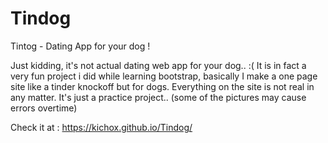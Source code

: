 # Tindog
Tintog - Dating App for your dog !


Just kidding, it's not actual dating web app for your dog.. :( It is in fact a very fun project i did while learning bootstrap, basically I make a one page site like a tinder knockoff but for dogs. Everything on the site is not real in any matter. It's just a practice project.. (some of the pictures may cause errors overtime)


Check it at : https://kichox.github.io/Tindog/
